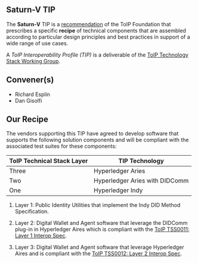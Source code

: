 
## Saturn-V TIP

The __Saturn-V__ TIP is a [recommendation](https://trustoverip.github.io/deliverables/process/work_products/#recommendations) of the ToIP Foundation that prescribes a specific **recipe** of technical components that are assembled according to particular design principles and best practices in support of a wide range of use cases.

A _ToIP Interoperability Profile (TIP)_ is a deliverable of the [ToIP Technology Stack Working Group](https://wiki.trustoverip.org/display/HOME/Technology+Stack+Working+Group).

## Convener(s)

* Richard Esplin
* Dan Gisolfi

## Our Recipe
The vendors supporting this TIP have agreed to develop software that supports the following solution components and will be compliant with the associated test suites for these components:

| ToIP Technical Stack Layer | TIP Technology |
| --- | --- |
| Three | Hyperledger Aries |
| Two | Hyperledger Aries with DIDComm |
| One | Hyperledger Indy |

1. Layer 1: Public Identity Utilities that implement the Indy DID Method Specification.

2. Layer 2: Digital Wallet and Agent software that leverage the DIDComm plug-in in Hyperledger Aires which is compliant with the [ToIP TSS0011: Layer 1 Interop Spec](https://trustoverip.github.io/TSS0011-layer1-Interop-spec/).

3. Layer 3: Digital Wallet and Agent software that leverage Hyperledger Aires and is compliant with the [ToIP TSS0012: Layer 2 Interop Spec](https://trustoverip.github.io/TSS0012-layer2-Interop-spec/).
